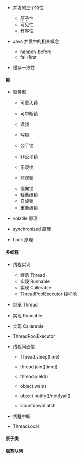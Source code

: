 - 并发的三个特性

  - 原子性
  - 可见性
  - 有序性

- Java 并发中的相关概念

  - happen-before
  - fail-first

- 缓存一致性

#### 锁

- 锁类型

  - 可重入锁
  - 可中断锁

  - 读锁
  - 写锁

  - 公平锁
  - 非公平锁

  - 乐观锁
  - 悲观锁

  * 偏向锁
  * 轻量级锁
  * 自旋锁
  * 重量级锁

- volatile 原理
- synchronized 原理
- Lock 原理

#### 多线程

- 线程实现

  - 继承 Thread
  - 实现 Runnable
  - 实现 Callerable
  - ThreadPoolExecutor 线程池

- 继承 Thread
- 实现 Runnable
- 实现 Callerable
- ThreadPoolExecutor

- 线程间通信

  - Thread.sleep(time)
  - thread.join([time])
  - thread.yield()

  - object.wait()
  - object.notify()/notifyall()

  - CountdownLatch

- 线程中断

- ThreadLocal

#### 原子类

#### 阻塞队列
